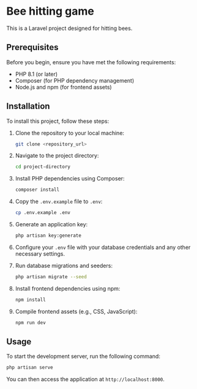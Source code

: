 # Bee hitting game

This is a Laravel project designed for hitting bees.

## Prerequisites

Before you begin, ensure you have met the following requirements:

- PHP 8.1 (or later)
- Composer (for PHP dependency management)
- Node.js and npm (for frontend assets) 

## Installation

To install this project, follow these steps:

1. Clone the repository to your local machine:

   ```bash
   git clone <repository_url>
   ```

2. Navigate to the project directory:

   ```bash
   cd project-directory
   ```

3. Install PHP dependencies using Composer:

   ```bash
   composer install
   ```

4. Copy the `.env.example` file to `.env`:

   ```bash
   cp .env.example .env
   ```

5. Generate an application key:

   ```bash
   php artisan key:generate
   ```

6. Configure your `.env` file with your database credentials and any other necessary settings.

7. Run database migrations and seeders:

   ```bash
   php artisan migrate --seed
   ```

8. Install frontend dependencies using npm:

   ```bash
   npm install
   ```

9. Compile frontend assets (e.g., CSS, JavaScript):

   ```bash
   npm run dev
   ```

## Usage

To start the development server, run the following command:

```bash
php artisan serve
```

You can then access the application at `http://localhost:8000`.

